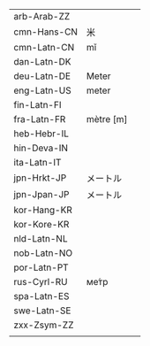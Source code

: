 | | | |
|-|-|-|
| arb-Arab-ZZ |  |  |
| cmn-Hans-CN | 米 |  |
| cmn-Latn-CN | mǐ |  |
| dan-Latn-DK |  |  |
| deu-Latn-DE | Meter |  |
| eng-Latn-US | meter |  |
| fin-Latn-FI |  |  |
| fra-Latn-FR | mètre [m] |  |
| heb-Hebr-IL |  |  |
| hin-Deva-IN |  |  |
| ita-Latn-IT |  |  |
| jpn-Hrkt-JP | メートル |  |
| jpn-Jpan-JP | メートル |  |
| kor-Hang-KR |  |  |
| kor-Kore-KR |  |  |
| nld-Latn-NL |  |  |
| nob-Latn-NO |  |  |
| por-Latn-PT |  |  |
| rus-Cyrl-RU | ме́тр |  |
| spa-Latn-ES |  |  |
| swe-Latn-SE |  |  |
| zxx-Zsym-ZZ |  |  |
|  |  |  |